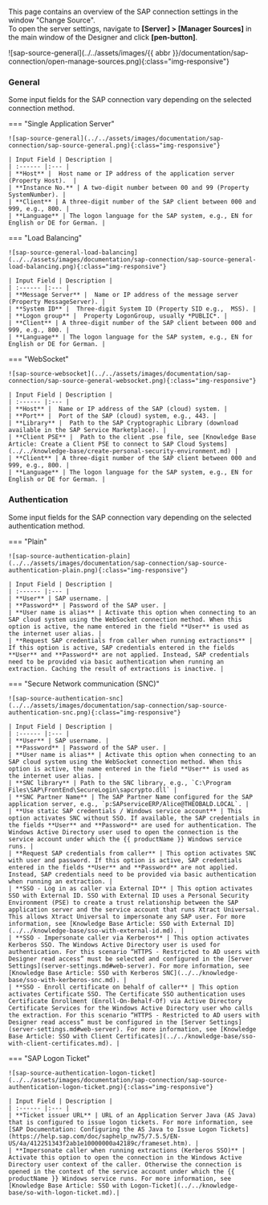 
<!---
!!!WARNING!!!
Lines 73-77 are included in the file xu-bc-snc.md via --8<-- "sap-connection/xu-bc-general-and-authentication.md:82:86"
If the lines change, adjust the included line numbers.
-->

This page contains an overview of the SAP connection settings in the window "Change Source".<br>
To open the server settings, navigate to **[Server] > [Manager Sources]** in the main window of the Designer and click **[pen-button]**.

![sap-source-general](../../assets/images/{{ abbr }}/documentation/sap-connection/open-manage-sources.png){:class="img-responsive"}

### General


Some input fields for the SAP connection vary depending on the selected connection method. 

=== "Single Application Server"

	![sap-source-general](../../assets/images/documentation/sap-connection/sap-source-general.png){:class="img-responsive"}

	| Input Field | Description |
	| :------ |:--- | 
	| **Host** |  Host name or IP address of the application server (Property Host).  | 
	| **Instance No.** | A two-digit number between 00 and 99 (Property SystemNumber). | 
	| **Client** | A three-digit number of the SAP client between 000 and 999, e.g., 800. | 
	| **Language** | The logon language for the SAP system, e.g., EN for English or DE for German. | 

=== "Load Balancing"

	![sap-source-general-load-balancing](../../assets/images/documentation/sap-connection/sap-source-general-load-balancing.png){:class="img-responsive"}

	| Input Field | Description |
	| :------ |:--- | 
	| **Message Server** |  Name or IP address of the message server (Property MessageServer). | 
	| **System ID** |  Three-digit System ID (Property SID e.g.,  MSS). | 
	| **Logon group** |  Property LogonGroup, usually *PUBLIC*. | 
	| **Client** | A three-digit number of the SAP client between 000 and 999, e.g., 800. | 
	| **Language** | The logon language for the SAP system, e.g., EN for English or DE for German. | 

=== "WebSocket"

	![sap-source-websocket](../../assets/images/documentation/sap-connection/sap-source-general-websocket.png){:class="img-responsive"}

	| Input Field | Description |
	| :------ |:--- | 
	| **Host** |  Name or IP address of the SAP (cloud) system. | 
	| **Port** |  Port of the SAP (cloud) system, e.g., 443. | 
	| **Library** |  Path to the SAP Cryptographic Library (download available in the SAP Service Marketplace). | 
	| **Client PSE** |  Path to the client .pse file, see [Knowledge Base Article: Create a Client PSE to connect to SAP Cloud Systems](../../knowledge-base/create-personal-security-environment.md) | 
	| **Client** | A three-digit number of the SAP client between 000 and 999, e.g., 800. | 
	| **Language** | The logon language for the SAP system, e.g., EN for English or DE for German. | 


### Authentication

Some input fields for the SAP connection vary depending on the selected authentication method. 


=== "Plain"

	![sap-source-authentication-plain](../../assets/images/documentation/sap-connection/sap-source-authentication-plain.png){:class="img-responsive"}

	| Input Field | Description |
	| :------ |:--- | 
	| **User** | SAP username. | 
	| **Password** | Password of the SAP user. | 
	| **User name is alias** | Activate this option when connecting to an SAP cloud system using the WebSocket connection method. When this option is active, the name entered in the field **User** is used as the internet user alias. | 
	| **Request SAP credentials from caller when running extractions** | If this option is active, SAP credentials entered in the fields **User** and **Password** are not applied. Instead, SAP credentials need to be provided via basic authentication when running an extraction. Caching the result of extractions is inactive. | 

=== "Secure Network communication (SNC)"

	![sap-source-authentication-snc](../../assets/images/documentation/sap-connection/sap-source-authentication-snc.png){:class="img-responsive"}

	| Input Field | Description |
	| :------ |:--- | 
	| **User** | SAP username. | 
	| **Password** | Password of the SAP user. | 
	| **User name is alias** | Activate this option when connecting to an SAP cloud system using the WebSocket connection method. When this option is active, the name entered in the field **User** is used as the internet user alias. | 
	| **SNC library** | Path to the SNC library, e.g., `C:\Program Files\SAP\FrontEnd\SecureLogin\sapcrypto.dll` |
	| **SNC Partner Name** | The SAP Partner Name configured for the SAP application server, e.g., `p:SAPserviceERP/Alice@THEOBALD.LOCAL`. |
	| **Use static SAP credentials / Windows service account** | This option activates SNC without SSO. If available, the SAP credentials in the fields **User** and **Password** are used for authentication. The Windows Active Directory user used to open the connection is the service account under which the {{ productName }} Windows service runs. |
	| **Request SAP credentials from caller** | This option activates SNC with user and password. If this option is active, SAP credentials entered in the fields **User** and **Password** are not applied. Instead, SAP credentials need to be provided via basic authentication when running an extraction. |
	| **SSO - Log in as caller via External ID** | This option activates SSO with External ID. SSO with External ID uses a Personal Security Environment (PSE) to create a trust relationship between the SAP application server and the service account that runs Xtract Universal. This allows Xtract Universal to impersonate any SAP user. For more information, see [Knowledge Base Article: SSO with External ID](../../knowledge-base/sso-with-external-id.md). |
	| **SSO - Impersonate caller via Kerberos** | This option activates Kerberos SSO. The Windows Active Directory user is used for authentication. For this scenario “HTTPS - Restricted to AD users with Designer read access” must be selected and configured in the [Server Settings](server-settings.md#web-server). For more information, see [Knowledge Base Article: SSO with Kerberos SNC](../../knowledge-base/sso-with-kerberos-snc.md). |
	| **SSO - Enroll certificate on behalf of caller** | This option activates Certificate SSO. The Certificate SSO authentication uses Certificate Enrollment (Enroll-On-Behalf-Of) via Active Directory Certificate Services for the Windows Active Directory user who calls the extraction. For this scenario “HTTPS - Restricted to AD users with Designer read access” must be configured in the [Server Settings](server-settings.md#web-server). For more information, see [Knowledge Base Article: SSO with Client Certificates](../../knowledge-base/sso-with-client-certificates.md). |

=== "SAP Logon Ticket"

	![sap-source-authentication-logon-ticket](../../assets/images/documentation/sap-connection/sap-source-authentication-logon-ticket.png){:class="img-responsive"}

	| Input Field | Description |
	| :------ |:--- | 
	| **Ticket issuer URL** | URL of an Application Server Java (AS Java) that is configured to issue logon tickets. For more information, see [SAP Documentation: Configuring the AS Java to Issue Logon Tickets](https://help.sap.com/doc/saphelp_nw75/7.5.5/EN-US/4a/412251343f2ab1e10000000a42189c/frameset.htm). | 
	| **Impersonate caller when running extractions (Kerberos SSO)** | Activate this option to open the connection in the Windows Active Directory user context of the caller. Otherwise the connection is opened in the context of the service account under which the {{ productName }} Windows service runs. For more information, see [Knowledge Base Article: SSO with Logon-Ticket](../../knowledge-base/so-with-logon-ticket.md).| 

